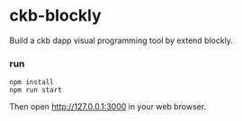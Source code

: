 # ckb-blockly

Build a ckb dapp visual programming tool by extend blockly.

### run

```shell
npm install
npm run start
```

Then open http://127.0.0.1:3000 in your web browser.

